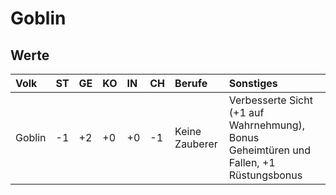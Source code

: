 # Goblin

## Werte

| Volk | ST | GE | KO | IN | CH | Berufe | Sonstiges |
| :--- | :--- | :--- | :--- | :--- | :--- | :--- | :--- |
| Goblin | -1 | +2 | +0 | +0 | -1 | Keine Zauberer | Verbesserte Sicht \(+1 auf Wahrnehmung\), Bonus Geheimtüren und Fallen, +1 Rüstungsbonus |

